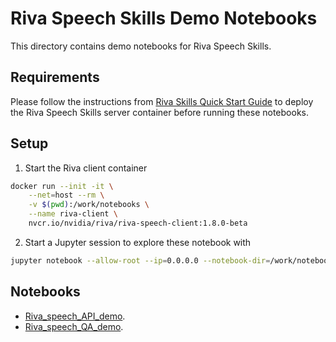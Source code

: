 # Riva Speech Skills Demo Notebooks

This directory contains demo notebooks for Riva Speech Skills.

## Requirements
Please follow the instructions from [Riva Skills Quick Start Guide](https://catalog.ngc.nvidia.com/orgs/nvidia/teams/riva/resources/riva_quickstart) to deploy the Riva Speech Skills server container before running these notebooks.


## Setup
1. Start the Riva client container
```bash
docker run --init -it \
	--net=host --rm \
	-v $(pwd):/work/notebooks \
	--name riva-client \
	nvcr.io/nvidia/riva/riva-speech-client:1.8.0-beta
```

2. Start a Jupyter session to explore these notebook with
```bash
jupyter notebook --allow-root --ip=0.0.0.0 --notebook-dir=/work/notebooks
```

## Notebooks

- [Riva_speech_API_demo](Riva_speech_API_demo.ipynb).
- [Riva_speech_QA_demo](Riva_speech_QA_demo.ipynb).
